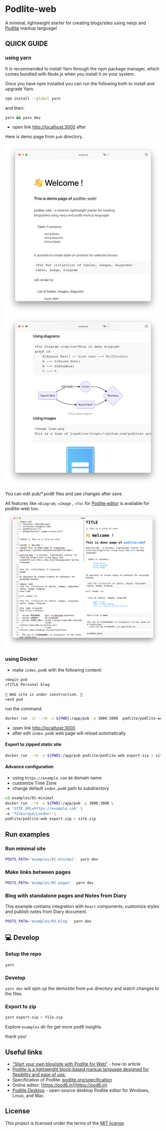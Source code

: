 # Podlite-web

A minimal, lightweight starter for creating blogs/sites using nexjs and [Podlite](https://podlite.org/) markup language!

## QUICK GUIDE

### using yarn

It is recommended to install Yarn through the npm package manager, which comes bundled with Node.js when you install it on your system.

Once you have npm installed you can run the following both to install and upgrade Yarn:

```sh
npm install --global yarn
```

and then:

```sh
yarn && yarn dev
```

- open link [http://localhost:3000](http://localhost:3000) after

Here is demo page from `pub` directory.

![Podlite-Web demo page Screenshot](./assets/demopage1.png)
![Podlite-Web demo page Screenshot](./assets/demopage2.png)

You can edit pub/\*.pod6 files and see changes after save.

All features like `=Diagram`, `=Image` , `=Toc` for [Podlite editor](https://github.com/podlite/podlite-desktop) is available for podlite-web too:
![Podlite editor Screenshot](./assets/podlite-editor.png)

### using Docker

- make `index.pod6` with the following content:

```
=begin pod
=TITLE Personal blog

🚧 Web site is under construction. 🚧
=end pod
```

run the command:

```sh
docker run -it --rm -v ${PWD}:/app/pub -p 3000:3000  podlite/podlite-web dev
```

- open link [http://localhost:3000](http://localhost:3000)
- after edit `index.pod6` web page will reload automatically

#### Export to zipped static site

```sh
docker run --rm -v ${PWD}:/app/pub podlite/podlite-web export-zip > site.zip
```

#### Advance configuration

- using `https://example.com` as domain name
- customize Time Zone
- change default `index.pod6` path to subdirectory

```sh
cd examples/01-minimal
docker run --rm -v ${PWD}:/app/pub -p 3000:3000 \
-e 'SITE_URL=https://example.com' \
-e 'TZ=Europe/London' \
podlite/podlite-web export-zip > site.zip
```

## Run examples

### Run minimal site

```sh
POSTS_PATH='examples/01-minimal'  yarn dev
```

### Make links between pages

```sh
POSTS_PATH='examples/02-pages'  yarn dev
```

### Blog with standalone pages and Notes from Diary

This example contains integration with `React` components, customize styles and publish notes from Diary document.

```sh
POSTS_PATH='examples/03-blog'  yarn dev
```

## 💻 Develop

### Setup the repo

```sh
yarn
```

### Develop

`yarn dev` will spin up the demosite from `pub` directory and watch changes to the files.

### Export to zip

```sh
yarn export-zip > file.zip
```

Explore `examples` dir for get more pod6 insights.

thank you!

## Useful links

- ["Start your own blog/site with Podlite for Web"](https://zahatski.com/2022/8/23/1/start-you-own-blog-site-with-podlite-for-web) - how-to article
- [Podlite is a lightweight block-based markup language designed for flexibility and ease of use.](https://podlite.org)
- Specification of Podlite: [podlite.org/specification](https://podlite.org/specification)
- Online editor: [https://pod6.in](https://pod6.in)
- [Podlite Desktop](https://github.com/podlite/podlite-desktop) - open-source desktop Podlite editor for Windows, Linux, and Mac.

## License

This project is licensed under the terms of the
[MIT license](/LICENSE).
